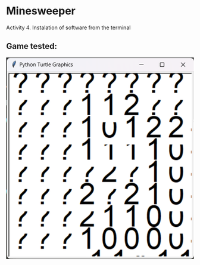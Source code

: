 # Minesweeper
Activity 4. Instalation of software from the terminal

## Game tested:
![Minesweeper](GameTest.png)